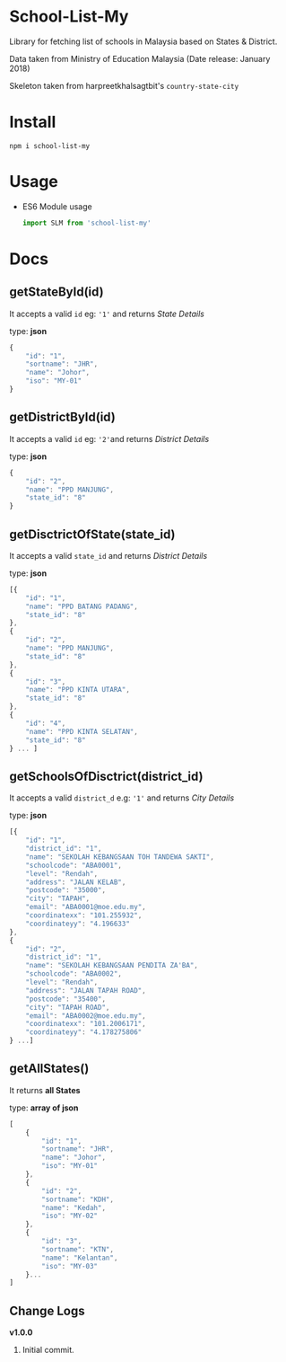 School-List-My
==============================
Library for fetching list of schools in Malaysia based on States & District.

Data taken from Ministry of Education Malaysia
(Date release: January 2018)

Skeleton taken from harpreetkhalsagtbit's `country-state-city`

# Install
`npm i school-list-my`

# Usage
  - ES6 Module usage
   
     ```js
     import SLM from 'school-list-my'
     ```

# Docs

getStateById(id)
---------------

It accepts a valid `id` eg: `'1'` and returns *State Details*

type: **json**

```js
{
    "id": "1",
    "sortname": "JHR",
    "name": "Johor",
    "iso": "MY-01"
}
```

getDistrictById(id)
---------------

It accepts a valid `id` eg: `'2'`and returns *District Details*

type: **json**

```js
{
    "id": "2",
    "name": "PPD MANJUNG",
    "state_id": "8"
}
```

getDisctrictOfState(state_id)
---------------

It accepts a valid `state_id` and returns *District Details*

type: **json**


```js
[{
    "id": "1",
    "name": "PPD BATANG PADANG",
    "state_id": "8"
},
{
    "id": "2",
    "name": "PPD MANJUNG",
    "state_id": "8"
},
{
    "id": "3",
    "name": "PPD KINTA UTARA",
    "state_id": "8"
},
{
    "id": "4",
    "name": "PPD KINTA SELATAN",
    "state_id": "8"
} ... ]
```

getSchoolsOfDisctrict(district_id)
---------------

It accepts a valid `district_d` e.g: `'1'` and returns *City Details*

type: **json**

```js
[{
    "id": "1",
    "district_id": "1",
    "name": "SEKOLAH KEBANGSAAN TOH TANDEWA SAKTI",
    "schoolcode": "ABA0001",
    "level": "Rendah",
    "address": "JALAN KELAB",
    "postcode": "35000",
    "city": "TAPAH",
    "email": "ABA0001@moe.edu.my",
    "coordinatexx": "101.255932",
    "coordinateyy": "4.196633"
},
{
    "id": "2",
    "district_id": "1",
    "name": "SEKOLAH KEBANGSAAN PENDITA ZA'BA",
    "schoolcode": "ABA0002",
    "level": "Rendah",
    "address": "JALAN TAPAH ROAD",
    "postcode": "35400",
    "city": "TAPAH ROAD",
    "email": "ABA0002@moe.edu.my",
    "coordinatexx": "101.2006171",
    "coordinateyy": "4.178275806"
} ...]
```

getAllStates()
---------------
It returns **all States**

type: **array of json**

```js
[
    {
		"id": "1",
		"sortname": "JHR",
		"name": "Johor",
		"iso": "MY-01"
	},
	{
		"id": "2",
		"sortname": "KDH",
		"name": "Kedah",
		"iso": "MY-02"
	},
	{
		"id": "3",
		"sortname": "KTN",
		"name": "Kelantan",
		"iso": "MY-03"
	}...
]
```

Change Logs
---------------

**v1.0.0**

1. Initial commit.